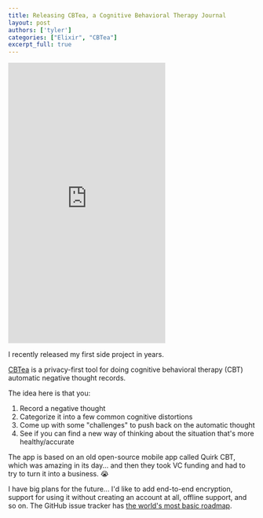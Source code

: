 ```yaml
---
title: Releasing CBTea, a Cognitive Behavioral Therapy Journal
layout: post
authors: ['tyler']
categories: ["Elixir", "CBTea"]
excerpt_full: true
---
```


<div class="float-right">
<iframe src="https://player.vimeo.com/video/847727595?h=80f9c668cb&autoplay=1&loop=1&title=0&byline=0&portrait=0" width="320" height="571" frameborder="0" allow="autoplay; fullscreen; picture-in-picture" allowfullscreen></iframe>
</div>

I recently released my first side project in years.

[CBTea](https://www.cbtea.app) is a privacy-first tool for doing cognitive behavioral therapy (CBT) automatic negative thought records.

The idea here is that you:

1. Record a negative thought
2. Categorize it into a few common cognitive distortions
3. Come up with some "challenges" to push back on the automatic thought
4. See if you can find a new way of thinking about the situation that's more healthy/accurate

The app is based on an old open-source mobile app called Quirk CBT, which was amazing in its day... and then they took VC funding and had to try to turn it into a business. 😭

I have big plans for the future... I'd like to add end-to-end encryption, support for using it without creating an account at all, offline support, and so on. The GitHub issue tracker has [the world's most basic roadmap](https://github.com/s3cur3/cbtea/issues).

